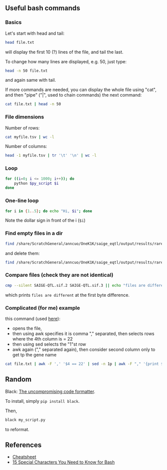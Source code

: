 ## Useful bash commands

### Basics 

Let's start with head and tail:

```bash
head file.txt
```

will display the first 10 (?) lines of the file, and tail the last.

To change how many lines are displayed, e.g. 50, just type:

```bash
head -n 50 file.txt
```
and again same with tail.

If more commands are needed, you can display the whole file using "cat", and then "pipe" ("|", used to chain commands) the next command:

```bash
cat file.txt | head -n 50
```

### File dimensions

Number of rows:

```bash
cat myfile.tsv | wc -l
```

Number of columns:

```bash
head -1 myfile.tsv | tr '\t' '\n' | wc -l
```

### Loop

```bash
for ((i=0; i <= 1000; i++)); do
    python $py_script $i 
done
```

### One-line loop

```bash
for i in {1..5}; do echo "Hi, $i"; done
```

Note the dollar sign in front of the i (```$i```)

### Find empty files in a dir

```bash
find /share/ScratchGeneral/anncuo/OneK1K/saige_eqtl/output/results/rare/ -empty 
```

and delete them:

```bash
find /share/ScratchGeneral/anncuo/OneK1K/saige_eqtl/output/results/rare/ -empty -exec rm {} \;
```

### Compare files (check they are not identical)

```bash
cmp --silent SAIGE-QTL.sif.2 SAIGE-QTL.sif.3 || echo "files are different"
````

which prints ```files are different``` at the first byte difference.

### Complicated (for me) example

this command (used [here](https://github.com/annacuomo/TenK10K_analyses_HPC/blob/main/scripts/run_CRM.qsub)):

* opens the file,
* then using awk specifies it is comma "," separated, then selects rows where the 4th column is = 22
* then using sed selects the "1"st row
* awk again ("," separated again), then consider second column only to get tp the gene name

```bash
cat file.txt | awk -F ',' '$4 == 22' | sed -n 1p | awk -F "," '{print $2}'
```

## Random

Black: [The uncompromising code formatter](https://black.readthedocs.io/en/stable/).

To install, simply ```pip install black```.

Then, 

```bash
black my_script.py
``` 

to reformat.

## References

* [Cheatsheet](https://devhints.io/bash)
* [15 Special Characters You Need to Know for Bash](https://www.howtogeek.com/439199/15-special-characters-you-need-to-know-for-bash/)
